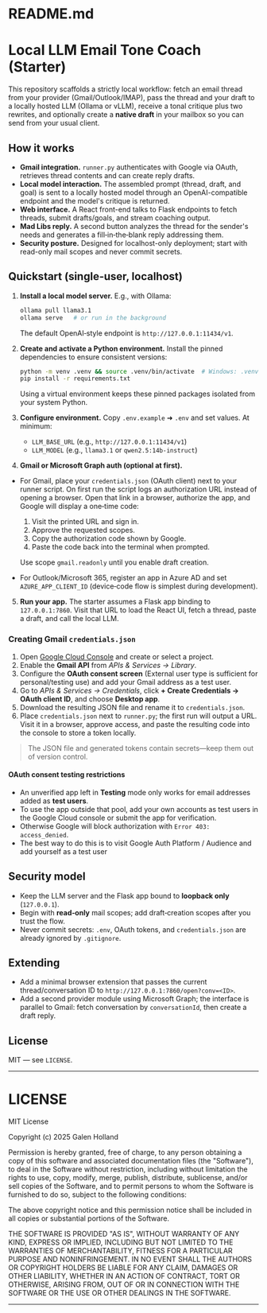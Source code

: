 # README.md

# Local LLM Email Tone Coach (Starter)

This repository scaffolds a strictly local workflow: fetch an email thread from your provider (Gmail/Outlook/IMAP), pass the thread and your draft to a locally hosted LLM (Ollama or vLLM), receive a tonal critique plus two rewrites, and optionally create a **native draft** in your mailbox so you can send from your usual client.

## How it works

* **Gmail integration.** `runner.py` authenticates with Google via OAuth, retrieves thread contents and can create reply drafts.
* **Local model interaction.** The assembled prompt (thread, draft, and goal) is sent to a locally hosted model through an OpenAI-compatible endpoint and the model's critique is returned.
* **Web interface.** A React front-end talks to Flask endpoints to fetch threads, submit drafts/goals, and stream coaching output.
* **Mad Libs reply.** A second button analyzes the thread for the sender's needs and generates a fill‑in‑the‑blank reply addressing them.
* **Security posture.** Designed for localhost-only deployment; start with read-only mail scopes and never commit secrets.

## Quickstart (single‑user, localhost)

1. **Install a local model server.** E.g., with Ollama:

   ```bash
   ollama pull llama3.1
   ollama serve   # or run in the background
   ```

   The default OpenAI‑style endpoint is `http://127.0.0.1:11434/v1`.

2. **Create and activate a Python environment.** Install the pinned dependencies to ensure consistent versions:

   ```bash
   python -m venv .venv && source .venv/bin/activate  # Windows: .venv\Scripts\activate
   pip install -r requirements.txt
   ```

   Using a virtual environment keeps these pinned packages isolated from your system Python.

3. **Configure environment.** Copy `.env.example` ➜ `.env` and set values. At minimum:

   * `LLM_BASE_URL` (e.g., `http://127.0.0.1:11434/v1`)
   * `LLM_MODEL` (e.g., `llama3.1` or `qwen2.5:14b-instruct`)

4. **Gmail or Microsoft Graph auth (optional at first).**

  * For Gmail, place your `credentials.json` (OAuth client) next to your runner script. On first run the script logs an authorization URL instead of opening a browser. Open that link in a browser, authorize the app, and Google will display a one‑time code:

    1. Visit the printed URL and sign in.
    2. Approve the requested scopes.
    3. Copy the authorization code shown by Google.
    4. Paste the code back into the terminal when prompted.

    Use scope `gmail.readonly` until you enable draft creation.
   * For Outlook/Microsoft 365, register an app in Azure AD and set `AZURE_APP_CLIENT_ID` (device‑code flow is simplest during development).

5. **Run your app.** The starter assumes a Flask app binding to `127.0.0.1:7860`. Visit that URL to load the React UI, fetch a thread, paste a draft, and call the local LLM.

### Creating Gmail `credentials.json`

1. Open [Google Cloud Console](https://console.cloud.google.com/) and create or select a project.
2. Enable the **Gmail API** from *APIs & Services → Library*.
3. Configure the **OAuth consent screen** (External user type is sufficient for personal/testing use) and add your Gmail address as a test user.
4. Go to *APIs & Services → Credentials*, click **+ Create Credentials → OAuth client ID**, and choose **Desktop app**.
5. Download the resulting JSON file and rename it to `credentials.json`.
6. Place `credentials.json` next to `runner.py`; the first run will output a URL. Visit it in a browser, approve access, and paste the resulting code into the console to store a token locally.

> The JSON file and generated tokens contain secrets—keep them out of version control.

#### OAuth consent testing restrictions

* An unverified app left in **Testing** mode only works for email addresses added as **test users**.
* To use the app outside that pool, add your own accounts as test users in the Google Cloud console or submit the app for verification.
* Otherwise Google will block authorization with `Error 403: access_denied`.
* The best way to do this is to visit Google Auth Platform / Audience and add yourself as a test user

## Security model

* Keep the LLM server and the Flask app bound to **loopback only** (`127.0.0.1`).
* Begin with **read‑only** mail scopes; add draft‑creation scopes after you trust the flow.
* Never commit secrets: `.env`, OAuth tokens, and `credentials.json` are already ignored by `.gitignore`.

## Extending

* Add a minimal browser extension that passes the current thread/conversation ID to `http://127.0.0.1:7860/open?conv=<ID>`.
* Add a second provider module using Microsoft Graph; the interface is parallel to Gmail: fetch conversation by `conversationId`, then create a draft reply.

## License

MIT — see `LICENSE`.

---

# LICENSE

MIT License

Copyright (c) 2025 Galen Holland

Permission is hereby granted, free of charge, to any person obtaining a copy
of this software and associated documentation files (the "Software"), to deal
in the Software without restriction, including without limitation the rights
to use, copy, modify, merge, publish, distribute, sublicense, and/or sell
copies of the Software, and to permit persons to whom the Software is
furnished to do so, subject to the following conditions:

The above copyright notice and this permission notice shall be included in all
copies or substantial portions of the Software.

THE SOFTWARE IS PROVIDED "AS IS", WITHOUT WARRANTY OF ANY KIND, EXPRESS OR
IMPLIED, INCLUDING BUT NOT LIMITED TO THE WARRANTIES OF MERCHANTABILITY,
FITNESS FOR A PARTICULAR PURPOSE AND NONINFRINGEMENT. IN NO EVENT SHALL THE
AUTHORS OR COPYRIGHT HOLDERS BE LIABLE FOR ANY CLAIM, DAMAGES OR OTHER
LIABILITY, WHETHER IN AN ACTION OF CONTRACT, TORT OR OTHERWISE, ARISING FROM,
OUT OF OR IN CONNECTION WITH THE SOFTWARE OR THE USE OR OTHER DEALINGS IN THE
SOFTWARE.

---
